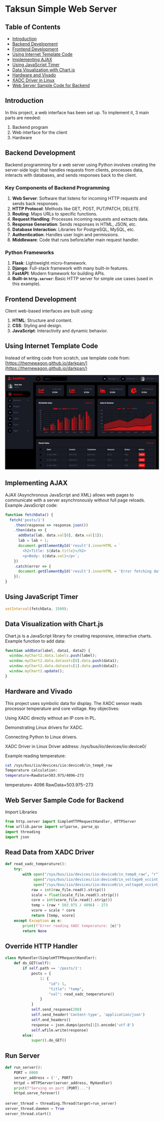 # Taksun Simple Web Server 

## Table of Contents
- [Introduction](#introduction)
- [Backend Development](#backend-development)
- [Frontend Development](#frontend-development)
- [Using Internet Template Code](#using-internet-template-code)
- [Implementing AJAX](#implementing-ajax)
- [Using JavaScript Timer](#using-javascript-timer)
- [Data Visualization with Chart.js](#data-visualization-with-chartjs)
- [Hardware and Vivado](#hardware-and-vivado)
- [XADC Driver in Linux](#xadc-driver-in-linux)
- [Web Server Sample Code for Backend](#web-server-sample-code-for-backend)

## Introduction
In this project, a web interface has been set up. To implement it, 3 main parts are needed:

1. Backend program  
2. Web interface for the client  
3. Hardware  

## Backend Development
Backend programming for a web server using Python involves creating the server-side logic that handles requests from clients, processes data, interacts with databases, and sends responses back to the client.

### Key Components of Backend Programming
1. **Web Server**: Software that listens for incoming HTTP requests and sends back responses.
2. **HTTP Protocol**: Methods like GET, POST, PUT/PATCH, DELETE.
3. **Routing**: Maps URLs to specific functions.
4. **Request Handling**: Processes incoming requests and extracts data.
5. **Response Generation**: Sends responses in HTML, JSON, etc.
6. **Database Interaction**: Libraries for PostgreSQL, MySQL, etc.
7. **Authentication**: Handles user login and permissions.
8. **Middleware**: Code that runs before/after main request handler.

### Python Frameworks
1. **Flask**: Lightweight micro-framework.
2. **Django**: Full-stack framework with many built-in features.
3. **FastAPI**: Modern framework for building APIs.
4. **Built-in `http.server`**: Basic HTTP server for simple use cases (used in this example).

## Frontend Development
Client web-based interfaces are built using:

1. **HTML**: Structure and content.
2. **CSS**: Styling and design.
3. **JavaScript**: Interactivity and dynamic behavior.

## Using Internet Template Code
Instead of writing code from scratch, use template code from:  
[https://themewagon.github.io/darkpan/](https://themewagon.github.io/darkpan/)

![Darkpen](img/Darkpen.png)

## Implementing AJAX
AJAX (Asynchronous JavaScript and XML) allows web pages to communicate with a server asynchronously without full page reloads. Example JavaScript code:

```javascript
function fetchData() {
  fetch('posts/1')
    .then(response => response.json())
    .then(data => {
      addData(lab, data.val[0], data.val[1]);
      lab = lab + 1;
      document.getElementById('result').innerHTML = `
        <h2>Title: ${data.title}</h2>
        <p>Body: ${data.val}</p>`;
    })
    .catch(error => {
      document.getElementById('result').innerHTML = 'Error fetching data';
    });
}
```
## Using JavaScript Timer
```javascript
setInterval(fetchData, 1500);
```
## Data Visualization with Chart.js
Chart.js is a JavaScript library for creating responsive, interactive charts. Example function to add data:

```javascript
function addData(label, data1, data2) {
  window.myChart2.data.labels.push(label);
  window.myChart2.data.datasets[0].data.push(data1);
  window.myChart2.data.datasets[1].data.push(data2);
  window.myChart2.update();
}
```
## Hardware and Vivado
This project uses symbolic data for display. The XADC sensor reads processor temperature and core voltage. Key objectives:

Using XADC directly without an IP core in PL.

Demonstrating Linux drivers for XADC.

Connecting Python to Linux drivers.

XADC Driver in Linux
Driver address: /sys/bus/iio/devices/iio:device0/

Example reading temperature:

```bash
cat /sys/bus/iio/devices/iio:device0/in_temp0_raw
Temperature calculation:
temperature=RawData×503.975/4096−273
```
temperature= 
4096
RawData×503.975−273

## Web Server Sample Code for Backend
Import Libraries
```python
from http.server import SimpleHTTPRequestHandler, HTTPServer
from urllib.parse import urlparse, parse_qs
import threading
import json
```
## Read Data from XADC Driver
```python
def read_xadc_temperature():
    try:
        with open("/sys/bus/iio/devices/iio:device0/in_temp0_raw", "r") as raw_file, \
             open("/sys/bus/iio/devices/iio:device0/in_voltage0_vccint_scale", "r") as scale_file, \
             open("/sys/bus/iio/devices/iio:device0/in_voltage0_vccint_raw", "r") as vcore_file:
            raw = int(raw_file.read().strip())
            scale = float(scale_file.read().strip())
            core = int(vcore_file.read().strip())
            temp = (raw * 503.975 / 4096) - 273
            vcore = scale * core
            return [temp, vcore]
    except Exception as e:
        print(f"Error reading XADC temperature: {e}")
        return None
```
## Override HTTP Handler
```python
class MyHandler(SimpleHTTPRequestHandler):
    def do_GET(self):
        if self.path == '/posts/1':
            posts = {
                1: {
                    "id": 1,
                    "title": "temp",
                    "val": read_xadc_temperature()
                }
            }
            self.send_response(200)
            self.send_header('Content-type', 'application/json')
            self.end_headers()
            response = json.dumps(posts[1]).encode('utf-8')
            self.wfile.write(response)
        else:
            super().do_GET()
```
## Run Server
```python
def run_server():
    PORT = 8000
    server_address = ('', PORT)
    httpd = HTTPServer(server_address, MyHandler)
    print(f"Serving on port {PORT}...")
    httpd.serve_forever()

server_thread = threading.Thread(target=run_server)
server_thread.daemon = True
server_thread.start()
```
